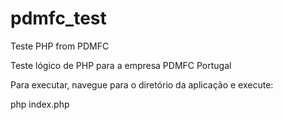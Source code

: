 # pdmfc_test
Teste PHP from PDMFC

Teste lógico de PHP para a empresa PDMFC Portugal

Para executar, navegue para o diretório da aplicação e execute:

php index.php
